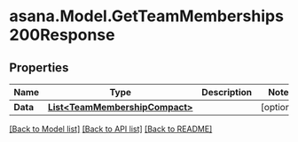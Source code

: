 
# asana.Model.GetTeamMemberships200Response

## Properties

Name | Type | Description | Notes
------------ | ------------- | ------------- | -------------
**Data** | [**List&lt;TeamMembershipCompact&gt;**](TeamMembershipCompact.md) |  | [optional] 

[[Back to Model list]](../README.md#documentation-for-models)
[[Back to API list]](../README.md#documentation-for-api-endpoints)
[[Back to README]](../README.md)

